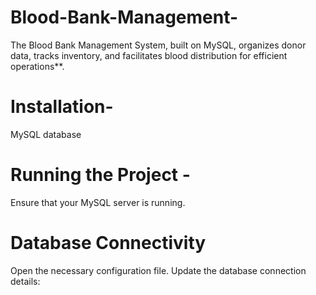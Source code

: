 # Blood-Bank-Management-
The Blood Bank Management System, built on MySQL, organizes donor data, tracks inventory, and facilitates blood distribution for efficient operations**.

# Installation-
MySQL database

# Running the Project -
Ensure that your MySQL server is running.

# Database Connectivity
Open the necessary configuration file.
Update the database connection details:
